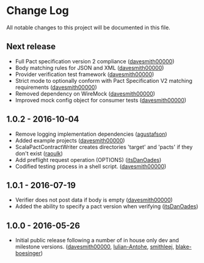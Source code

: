 # Change Log
All notable changes to this project will be documented in this file.

## Next release
- Full Pact specification version 2 compliance ([davesmith00000])
- Body matching rules for JSON and XML ([davesmith00000])
- Provider verification test framework ([davesmith00000])
- Strict mode to optionally conform with Pact Specification V2 matching requirements ([davesmith00000])
- Removed dependency on WireMock ([davesmith00000])
- Improved mock config object for consumer tests ([davesmith00000])

## 1.0.2 - 2016-10-04
- Remove logging implementation dependencies ([agustafson])
- Added example projects ([davesmith00000])
- ScalaPactContractWriter creates directories 'target' and 'pacts' if they don't exist ([raoulk])
- Add preflight request operation (OPTIONS) ([itsDanOades])
- Codified testing process in a shell script. ([davesmith00000])

## 1.0.1 - 2016-07-19
- Verifier does not post data if body is empty ([davesmith00000])
- Added the ability to specify a pact version when verifying ([itsDanOades])

## 1.0.0 - 2016-05-26
- Initial public release following a number of in house only dev and milestone versions. ([davesmith00000], [Iulian-Antohe], [smithleej], [blake-boesinger])

[davesmith00000]: https://github.com/davesmith00000
[itsDanOades]: https://github.com/itsDanOades
[smithleej]: https://github.com/smithleej
[Iulian-Antohe]: https://github.com/iulian-antohe
[blake-boesinger]: https://github.com/blake-boesinger
[agustafson]: https://github.com/agustafson
[raoulk]: https://github.com/raoulk
